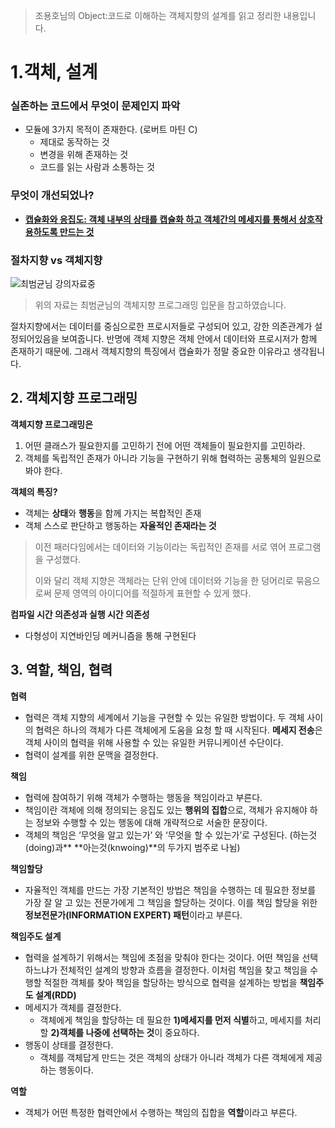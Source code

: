 >  조용호님의 Object:코드로 이해하는 객체지향의 설계를 읽고 정리한 내용입니다. 



# 1.객체, 설계 

### 실존하는 코드에서 무엇이 문제인지 파악

- 모듈에 3가지 목적이 존재한다. (로버트 마틴 C)
  - 제대로 동작하는 것
  - 변경을 위해 존재하는 것
  - 코드를 읽는 사람과 소통하는 것





### 무엇이 개선되었나? 

- **<u>캡슐화와 응집도: 객체 내부의 상태를 캡슐화 하고 객체간의 메세지를 통해서 상호작용하도록 만드는 것</u>** 



### 절차지향 vs 객체지향

![최범균님 강의자료중](/Users/andrew/Desktop/060713_0632_52.png)

> 위의 자료는 최범균님의 객체지향 프로그래밍 입문을 참고하였습니다. 

절차지향에서는 데이터를 중심으로한 프로시저들로 구성되어 있고, 강한 의존관계가 설정되어있음을 보여줍니다. 반명에 객체 지향은 객체 안에서 데이터와 프로시저가 함께 존재하기 때문에. 그래서 객체지향의 특징에서 캡슐화가 정말 중요한 이유라고 생각됩니다. 





## 2. 객체지향 프로그래밍

**객체지향 프로그래밍은**

1. 어떤 클래스가 필요한지를 고민하기 전에 어떤 객체들이 필요한지를 고민하라.
2. 객체를 독립적인 존재가 아니라 기능을 구현하기 위해 협력하는 공통체의 일원으로 봐야 한다.



**객체의 특징?**

- 객체는 **상태**와 **행동**을 함께 가지는 복합적인 존재
- 객체 스스로 판단하고 행동하는 **자율적인 존재라는 것**

> 이전 패러다임에서는 데이터와 기능이라는 독립적인 존재를 서로 엮어 프로그램을 구성했다. 
>
> 이와 달리 객체 지향은 객체라는 단위 안에 데이터와 기능을 한 덩어리로 묶음으로써 문제 영역의 아이디어를 적절하게 표현할 수 있게 했다. 



**컴파일 시간 의존성과 실행 시간 의존성**

- 다형성이 지연바인딩 메커니즘을 통해 구현된다



## 3. 역할, 책임, 협력

**협력**

- 협력은 객체 지향의 세계에서 기능을 구현할 수 있는 유일한 방법이다. 두 객체 사이의 협력은 하나의 객체가 다른 객체에게 도움을 요청 할 때 시작된다. **메세지 전송**은 객체 사이의 협력을 위해 사용할 수 있는 유일한 커뮤니케이션 수단이다.
- 협력이 설계를 위한 문맥을 결정한다. 



**책임**

- 협력에 참여하기 위해 객체가 수행하는 행동을 책임이라고 부른다. 
- 책임이란 객체에 의해 정의되는 응집도 있는 **행위의 집합**으로, 객체가 유지해야 하는 정보와 수행할 수 있는 행동에 대해 개략적으로 서술한 문장이다.
- 객체의 책임은 ‘무엇을 알고 있는가’ 와 ‘무엇을 할 수 있는가’로 구성된다. (하는것(doing)과** **아는것(knwoing)**의 두가지 범주로 나뉨) 



**책임할당**

- 자율적인 객체를 만드는 가장 기본적인 방법은 책임을 수행하는 데 필요한 정보를 가장 잘 알 고 있는 전문가에게 그 책임을 할당하는 것이다. 이를 책임 할당을 위한 **정보전문가(INFORMATION EXPERT) 패턴**이라고 부른다.



**책임주도 설계**

- 협력을 설계하기 위해서는 책임에 초점을 맞춰야 한다는 것이다. 어떤 책임을 선택하느냐가 전체적인 설계의 방향과 흐름을 결정한다. 이처럼 책임을 찾고 책임을 수행할 적절한 객체를 찾아 책임을 할당하는 방식으로 협력을 설계하는 방법을 **책임주도 설계(RDD)**
- 메세지가 객체를 결정한다.
  - 객체에게 책임을 할당하는 데 필요한 **1)메세지를 먼저 식별**하고, 메세지를 처리할 **2)객체를 나중에 선택하는 것**이 중요하다.
- 행동이 상태를 결정한다. 
  - 객체를 객체답게 만드는 것은 객체의 상태가 아니라 객체가 다른 객체에게 제공하는 행동이다. 



**역할**

- 객체가 어떤 특정한 협력안에서 수행하는 책임의 집합을 **역할**이라고 부른다. 

